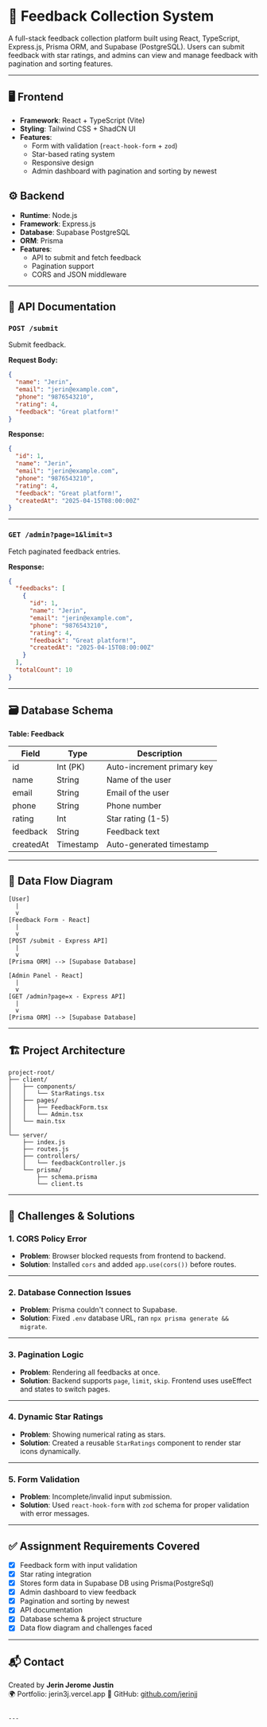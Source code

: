 
# 🌟 Feedback Collection System

A full-stack feedback collection platform built using React, TypeScript, Express.js, Prisma ORM, and Supabase (PostgreSQL). Users can submit feedback with star ratings, and admins can view and manage feedback with pagination and sorting features.

---

## 🖥️ Frontend

- **Framework**: React + TypeScript (Vite)
- **Styling**: Tailwind CSS + ShadCN UI
- **Features**:
  - Form with validation (`react-hook-form` + `zod`)
  - Star-based rating system
  - Responsive design
  - Admin dashboard with pagination and sorting by newest

## ⚙️ Backend

- **Runtime**: Node.js
- **Framework**: Express.js
- **Database**: Supabase PostgreSQL
- **ORM**: Prisma
- **Features**:
  - API to submit and fetch feedback
  - Pagination support
  - CORS and JSON middleware

---

## 📌 API Documentation

### `POST /submit`

Submit feedback.

**Request Body:**
```json
{
  "name": "Jerin",
  "email": "jerin@example.com",
  "phone": "9876543210",
  "rating": 4,
  "feedback": "Great platform!"
}
```

**Response:**
```json
{
  "id": 1,
  "name": "Jerin",
  "email": "jerin@example.com",
  "phone": "9876543210",
  "rating": 4,
  "feedback": "Great platform!",
  "createdAt": "2025-04-15T08:00:00Z"
}
```

---

### `GET /admin?page=1&limit=3`

Fetch paginated feedback entries.

**Response:**
```json
{
  "feedbacks": [
    {
      "id": 1,
      "name": "Jerin",
      "email": "jerin@example.com",
      "phone": "9876543210",
      "rating": 4,
      "feedback": "Great platform!",
      "createdAt": "2025-04-15T08:00:00Z"
    }
  ],
  "totalCount": 10
}
```

---

## 🗃️ Database Schema

**Table: Feedback**

| Field     | Type        | Description                     |
|-----------|-------------|---------------------------------|
| id        | Int (PK)    | Auto-increment primary key      |
| name      | String      | Name of the user                |
| email     | String      | Email of the user               |
| phone     | String      | Phone number                    |
| rating    | Int         | Star rating (1-5)               |
| feedback  | String      | Feedback text                   |
| createdAt | Timestamp   | Auto-generated timestamp        |

---

## 🔁 Data Flow Diagram

```plaintext
[User]
  |
  v
[Feedback Form - React]
  |
  v
[POST /submit - Express API]
  |
  v
[Prisma ORM] --> [Supabase Database]

[Admin Panel - React]
  |
  v
[GET /admin?page=x - Express API]
  |
  v
[Prisma ORM] --> [Supabase Database]
```

---

## 🏗️ Project Architecture

```
project-root/
├── client/
│   ├── components/
│   │   └── StarRatings.tsx
│   ├── pages/
│   │   ├── FeedbackForm.tsx
│   │   └── Admin.tsx
│   └── main.tsx
│
└── server/
    ├── index.js
    ├── routes.js
    ├── controllers/
    │   └── feedbackController.js
    └── prisma/
        ├── schema.prisma
        └── client.ts
```

---

## 🚧 Challenges & Solutions

### 1. CORS Policy Error

- **Problem**: Browser blocked requests from frontend to backend.
- **Solution**: Installed `cors` and added `app.use(cors())` before routes.

---

### 2. Database Connection Issues

- **Problem**: Prisma couldn't connect to Supabase.
- **Solution**: Fixed `.env` database URL, ran `npx prisma generate && migrate`.

---

### 3. Pagination Logic

- **Problem**: Rendering all feedbacks at once.
- **Solution**: Backend supports `page`, `limit`, `skip`. Frontend uses useEffect and states to switch pages.

---

### 4. Dynamic Star Ratings

- **Problem**: Showing numerical rating as stars.
- **Solution**: Created a reusable `StarRatings` component to render star icons dynamically.

---

### 5. Form Validation

- **Problem**: Incomplete/invalid input submission.
- **Solution**: Used `react-hook-form` with `zod` schema for proper validation with error messages.

---

## ✅ Assignment Requirements Covered

- [x] Feedback form with input validation
- [x] Star rating integration
- [x] Stores form data in Supabase DB using Prisma(PostgreSql)
- [x] Admin dashboard to view feedback
- [x] Pagination and sorting by newest
- [x] API documentation
- [x] Database schema & project structure
- [x] Data flow diagram and challenges faced

---

## 📬 Contact

Created by **Jerin Jerome Justin**  
🌍 Portfolio: jerin3j.vercel.app
🔗 GitHub: [github.com/jerinjj](https://github.com/jerin3j)
```

---

